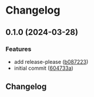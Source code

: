 # Changelog

## 0.1.0 (2024-03-28)


### Features

* add release-please ([b087223](https://github.com/iExalt/my-python-release-please-test/commit/b08722300544fce259541330e2552a8581f30fcb))
* initial commit ([604733a](https://github.com/iExalt/my-python-release-please-test/commit/604733a8b64524415b56c8e9ef6c222e0e2b6611))

## Changelog
